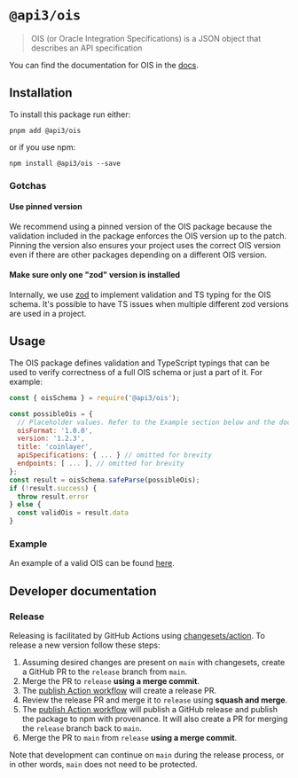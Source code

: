 # `@api3/ois`

> OIS (or Oracle Integration Specifications) is a JSON object that describes an API specification

You can find the documentation for OIS in the [docs](https://docs.api3.org/reference/ois/latest/).

## Installation

To install this package run either:

`pnpm add @api3/ois`

or if you use npm:

`npm install @api3/ois --save`

### Gotchas

#### Use pinned version

We recommend using a pinned version of the OIS package because the validation included in the package enforces the OIS
version up to the patch. Pinning the version also ensures your project uses the correct OIS version even if there are
other packages depending on a different OIS version.

#### Make sure only one "zod" version is installed

Internally, we use [zod](https://github.com/colinhacks/zod) to implement validation and TS typing for the OIS schema.
It's possible to have TS issues when multiple different zod versions are used in a project.

## Usage

The OIS package defines validation and TypeScript typings that can be used to verify correctness of a full OIS schema or
just a part of it. For example:

```js
const { oisSchema } = require('@api3/ois');

const possibleOis = {
  // Placeholder values. Refer to the Example section below and the documentation.
  oisFormat: '1.0.0',
  version: '1.2.3',
  title: 'coinlayer',
  apiSpecifications: { ... } // omitted for brevity
  endpoints: [ ... ], // omitted for brevity
};
const result = oisSchema.safeParse(possibleOis);
if (!result.success) {
  throw result.error
} else {
  const validOis = result.data
}
```

### Example

An example of a valid OIS can be found [here](https://github.com/api3dao/ois/blob/main/test/fixtures/ois.json).

## Developer documentation

### Release

Releasing is facilitated by GitHub Actions using [changesets/action](https://github.com/changesets/action). To release a
new version follow these steps:

1. Assuming desired changes are present on `main` with changesets, create a GitHub PR to the `release` branch from
   `main`.
2. Merge the PR to `release` **using a merge commit**.
3. The [publish Action workflow](./.github/workflows/publish.yml) will create a release PR.
4. Review the release PR and merge it to `release` using **squash and merge**.
5. The [publish Action workflow](./.github/workflows/publish.yml) will publish a GitHub release and publish the package
   to npm with provenance. It will also create a PR for merging the `release` branch back to `main`.
6. Merge the PR to `main` from `release` **using a merge commit**.

Note that development can continue on `main` during the release process, or in other words, `main` does not need to be
protected.
